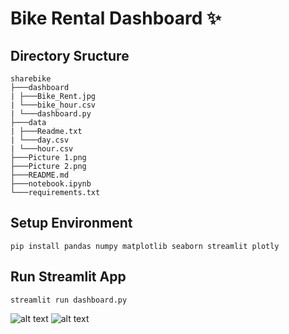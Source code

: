 # Bike Rental Dashboard ✨

## Directory Sructure
````
sharebike
├───dashboard
| ├───Bike_Rent.jpg
| └───bike_hour.csv
| └───dashboard.py
├───data
| ├───Readme.txt
| └───day.csv
| └───hour.csv
├───Picture 1.png
├───Picture 2.png
├───README.md 
├───notebook.ipynb
└───requirements.txt
````

## Setup Environment
```
pip install pandas numpy matplotlib seaborn streamlit plotly
```
## Run Streamlit App
```
streamlit run dashboard.py
```
![alt text](https://github.com/dwitaciaa/bikerent/blob/main/Picture%201.png?raw=true)
![alt text](https://github.com/dwitaciaa/bikerent/blob/main/Picture%202.png?raw=true)
